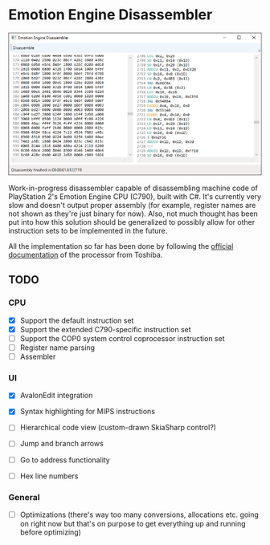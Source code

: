 # Emotion Engine Disassembler
![Disassembler screenshot](https://raw.githubusercontent.com/HankiDesign/EmotionEngineDisassembler/master/Screenshots/EmotionEngineDisassembler01.PNG)

Work-in-progress disassembler capable of disassembling machine code of PlayStation 2's Emotion Engine CPU (C790), built with C#. It's currently very slow and doesn't output proper assembly (for example, register names are not shown as they're just binary for now). Also, not much thought has been put into how this solution should be generalized to possibly allow for other instruction sets to be implemented in the future.

All the implementation so far has been done by following the [official documentation](https://wiki.qemu.org/images/2/2a/C790.pdf) of the processor from Toshiba.

## TODO

### CPU
- [X] Support the default instruction set
- [X] Support the extended C790-specific instruction set 
- [ ] Support the COP0 system control coprocessor instruction set 
- [ ] Register name parsing
- [ ] Assembler

### UI
- [X] AvalonEdit integration
- [X] Syntax highlighting for MIPS instructions
- [ ] Hierarchical code view (custom-drawn SkiaSharp control?)
- [ ] Jump and branch arrows
- [ ] Go to address functionality
- [ ] Hex line numbers


### General
- [ ] Optimizations (there's way too many conversions, allocations etc. going on right now but that's on purpose to get everything up and running before optimizing)
